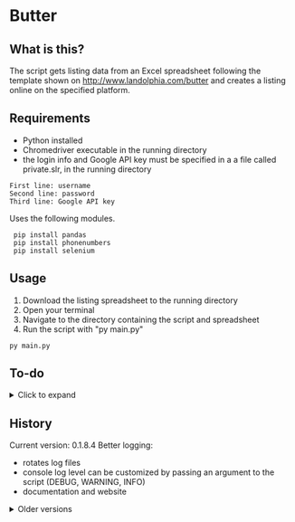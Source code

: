 # Butter

## What is this?

The script gets listing data from an Excel spreadsheet following the template shown on http://www.landolphia.com/butter and creates a listing online on the specified platform.

## Requirements

- Python installed
- Chromedriver executable in the running directory
- the login info and Google API key must be specified in a a file called private.slr, in the running directory
```
First line: username
Second line: password
Third line: Google API key
```
Uses the following modules.

```shell
 pip install pandas
 pip install phonenumbers
 pip install selenium
```

## Usage

1. Download the listing spreadsheet to the running directory
2. Open your terminal
3. Navigate to the directory containing the script and spreadsheet
4. Run the script with "py main.py"

```shell
py main.py
```

## To-do
<details>
	<summary> Click to expand </summary>

- finish multiple floorplan flow
- remove lxml
- GUI and/or command line options
- offer instructions on what's left to do when the script is done running
- be careful with value formatting validation
- photos
- contact
- move in date
- ad posting spreadsheet template
- refactor checkbox/dropdown/click/etc checkbox("page", "element") for readability
- consider webDriver wait delay, might improve speed
- consolidate with HTML scraper
</details>

## History

Current version: 0.1.8.4
Better logging:
- rotates log files
- console log level can be customized by passing an argument to the script (DEBUG, WARNING, INFO)
- documentation and website

<details>
  <summary> Older versions </summary>
v0.1.8.3
Tweaks for first release
v0.1.8.2
Scrapes multiple floorplans from the spreadsheet
v0.1.8.1
Filling description/tinyMCE
v0.1.8
Refactoring done
v0.1.6
Finished preliminary scraping and posting.
v0.1.5
Retrieving postal code
Navigation progress
v0.1.4
Excel slurping
v0.1.3
Basic navigation
Refactoring
v0.1.2
Login
v0.1.1
Basic static keyword detection and highlighting.
v0.1
Basic info scraping and spreadheet output.
</details>
